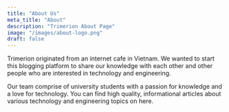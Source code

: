 ```yaml
---
title: "About Us"
meta_title: "About"
description: "Trimerion About Page"
image: "/images/about-logo.png"
draft: false
---
```


Trimerion originated from an internet cafe in Vietnam. We wanted to start this blogging platform to share our knowledge with each other and other people who are interested in technology and engineering. 

Our team comprise of university students with a passion for knowledge and a love for technology. You can find high quality, informational articles about various technology and engineering topics on here.
